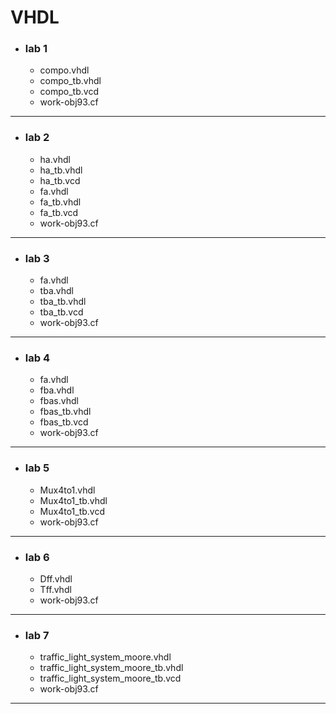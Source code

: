 # VHDL
- ### lab 1
  - compo.vhdl
  - compo_tb.vhdl
  - compo_tb.vcd
  - work-obj93.cf
---
- ### lab 2
  - ha.vhdl
  - ha_tb.vhdl
  - ha_tb.vcd 
  - fa.vhdl
  - fa_tb.vhdl
  - fa_tb.vcd
  - work-obj93.cf
---
- ### lab 3
  - fa.vhdl
  - tba.vhdl
  - tba_tb.vhdl
  - tba_tb.vcd
  - work-obj93.cf
---
- ### lab 4
  - fa.vhdl
  - fba.vhdl
  - fbas.vhdl
  - fbas_tb.vhdl
  - fbas_tb.vcd
  - work-obj93.cf
---
- ### lab 5
  - Mux4to1.vhdl
  - Mux4to1_tb.vhdl
  - Mux4to1_tb.vcd
  - work-obj93.cf
---
- ### lab 6
  - Dff.vhdl
  - Tff.vhdl
  - work-obj93.cf
---
- ### lab 7
  - traffic_light_system_moore.vhdl
  - traffic_light_system_moore_tb.vhdl
  - traffic_light_system_moore_tb.vcd
  - work-obj93.cf
---
